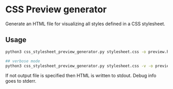 # CSS Preview generator

Generate an HTML file for visualizing all styles defined in a CSS stylesheet.

## Usage

```bash
python3 css_stylesheet_preview_generator.py stylesheet.css -o preview.html

## verbose mode
python3 css_stylesheet_preview_generator.py stylesheet.css -v -o preview.html
```

If not output file is specified then HTML is written to stdout. Debug info goes to stderr.

